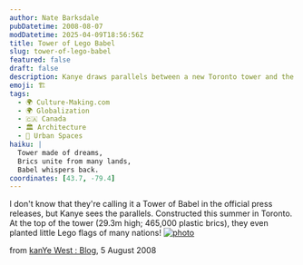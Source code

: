 ```yaml
---
author: Nate Barksdale
pubDatetime: 2008-08-07
modDatetime: 2025-04-09T18:56:56Z
title: Tower of Lego Babel
slug: tower-of-lego-babel
featured: false
draft: false
description: Kanye draws parallels between a new Toronto tower and the Tower of Babel, with its colorful Lego flags representing many nations.
emoji: 🏗️
tags:
  - 🌍 Culture-Making.com
  - 🌍 Globalization
  - 🇨🇦 Canada
  - 🏛️ Architecture
  - 🌆 Urban Spaces
haiku: |
  Tower made of dreams,  
  Brics unite from many lands,  
  Babel whispers back.
coordinates: [43.7, -79.4]
---
```


I don't know that they're calling it a Tower of Babel in the official press releases, but Kanye sees the parallels. Constructed this summer in Toronto. At the top of the tower (29.3m high; 465,000 plastic brics), they even planted little Lego flags of many nations!
[![photo](http://www.culture-making.com/media/c5ebb.jpg)](http://www.kanyeuniversecity.com/blog/?em3106=200879_-1__0_~0_-1_5_2008_0_0&em3161;=&em3281;=)

from [kanYe West : Blog](https://www.google.com/search?q=%22kanYe%20West%20%3A%20Blog%22%20kanyeuniversecity.com), 5 August 2008
